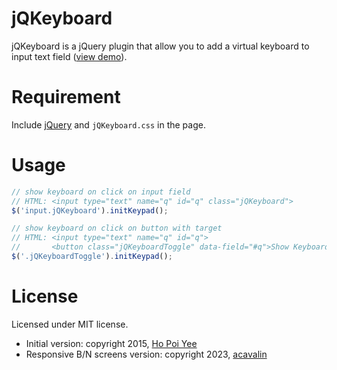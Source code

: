 # jQKeyboard
jQKeyboard is a jQuery plugin that allow you to add a virtual keyboard to input
text field ([view demo](https://acavalin.github.io/jQKeyboard/)).

# Requirement
Include [jQuery](https://jquery.com) and `jQKeyboard.css` in the page.

# Usage

~~~javascript
// show keyboard on click on input field
// HTML: <input type="text" name="q" id="q" class="jQKeyboard">
$('input.jQKeyboard').initKeypad();

// show keyboard on click on button with target
// HTML: <input type="text" name="q" id="q">
//       <button class="jQKeyboardToggle" data-field="#q">Show Keyboard</button>
$('.jQKeyboardToggle').initKeypad();
~~~

# License
Licensed under MIT license.
* Initial version: copyright 2015, [Ho Poi Yee](https://github.com/poiyee/jQKeyboard)
* Responsive B/N screens version: copyright 2023, [acavalin](https://github.com/acavalin/jQKeyboard)
